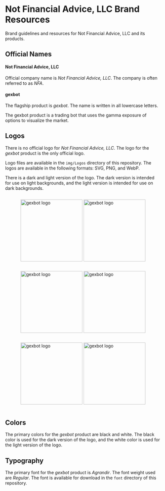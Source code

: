 # Not Financial Advice, LLC Brand Resources

Brand guidelines and resources for Not Financial Advice, LLC and its products.

## Official Names

#### Not Financial Advice, LLC
Official company name is _Not Financial Advice, LLC_. The company is often referred to as _NFA_.

#### gexbot
The flagship product is _gexbot_. The name is written in all lowercase letters. 

The gexbot product is a trading bot that uses the gamma exposure of options to visualize the market.

## Logos

There is no official logo for _Not Financial Advice, LLC_. The logo for the _gexbot_ product is the only official logo.

Logo files are available in the `img/Logos` directory of this repository. The logos are available in the following
formats: SVG, PNG, and WebP.

There is a dark and light version of the logo. The dark version is intended for use on light backgrounds, and the light version is intended for use on dark backgrounds.

<div style="display: flex; justify-content: space-around; flex-direction: column; align-items: center;">
<div style="margin: 1em;">
<img src="img/Logos/gexbot/SVG/GexBot_Final-only graphic_White.svg" width="200" alt="gexbot logo">
<img src="img/Logos/gexbot/SVG/GexBot_Finalsvg-only graphic_Black.svg" width="200" alt="gexbot logo">
</div>
<div style="margin: 1em;">
<img src="img/Logos/gexbot/SVG/GexBot_Finalsvg_White.svg" width="200" alt="gexbot logo">
<img src="img/Logos/gexbot/SVG/GexBot_Finalsvg_Black.svg" width="200" alt="gexbot logo">
</div>
<div style="margin: 1em;">
<img src="img/Logos/gexbot/SVG/GexBot_Final_Inline_white.svg" width="200" alt="gexbot logo">
<img src="img/Logos/gexbot/SVG/GexBot_Finalsvg_Inline_black.svg" width="200" alt="gexbot logo">
</div>
</div>

## Colors
The primary colors for the _gexbot_ product are black and white. The black color is used for the dark version of the logo, and the white color is used for the light version of the logo.

## Typography
The primary font for the _gexbot_ product is _Agrandir_. The font weight used are _Regular_. The font is available for download in the `font` directory of this repository.